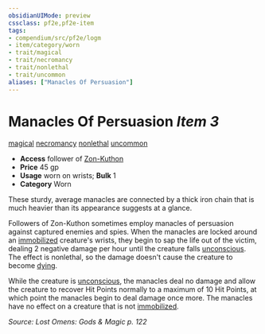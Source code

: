 ```yaml
---
obsidianUIMode: preview
cssclass: pf2e,pf2e-item
tags:
- compendium/src/pf2e/logm
- item/category/worn
- trait/magical
- trait/necromancy
- trait/nonlethal
- trait/uncommon
aliases: ["Manacles Of Persuasion"]
---
```

# Manacles Of Persuasion *Item 3*  
[magical](../../../rules/traits/magical.md)  [necromancy](../../../rules/traits/necromancy.md)  [nonlethal](../../../rules/traits/nonlethal.md)  [uncommon](../../../rules/traits/uncommon.md)  

- **Access** follower of [Zon-Kuthon](../../setting/deities/zon-kuthon.md)
- **Price** 45 gp
- **Usage** worn on wrists; **Bulk** 1
- **Category** Worn

These sturdy, average manacles are connected by a thick iron chain that is much heavier than its appearance suggests at a glance.

Followers of Zon-Kuthon sometimes employ manacles of persuasion against captured enemies and spies. When the manacles are locked around an [immobilized](../../../rules/conditions.md#Immobilized) creature's wrists, they begin to sap the life out of the victim, dealing 2 negative damage per hour until the creature falls [unconscious](../../../rules/conditions.md#Unconscious). The effect is nonlethal, so the damage doesn't cause the creature to become [dying](../../../rules/conditions.md#Dying).

While the creature is [unconscious](../../../rules/conditions.md#Unconscious), the manacles deal no damage and allow the creature to recover Hit Points normally to a maximum of 10 Hit Points, at which point the manacles begin to deal damage once more. The manacles have no effect on a creature that is not [immobilized](../../../rules/conditions.md#Immobilized).

*Source: Lost Omens: Gods & Magic p. 122*